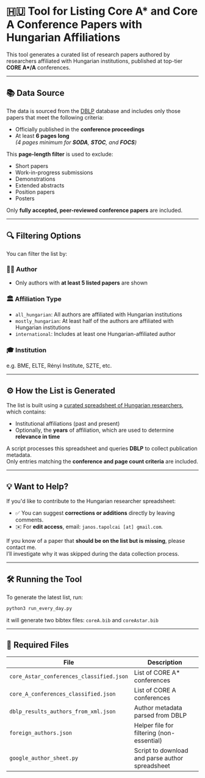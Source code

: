 
# 🇭🇺 Tool for Listing Core A* and Core A Conference Papers with Hungarian Affiliations

This tool generates a curated list of research papers authored by researchers affiliated with Hungarian institutions, published at top-tier **CORE A\*/A** conferences.

---

## 📚 Data Source

The data is sourced from the [DBLP](https://dblp.org) database and includes only those papers that meet the following criteria:

- Officially published in the **conference proceedings**
- At least **6 pages long**  
  _(4 pages minimum for **SODA**, **STOC**, and **FOCS**)_

This **page-length filter** is used to exclude:
- Short papers
- Work-in-progress submissions
- Demonstrations
- Extended abstracts
- Position papers
- Posters

Only **fully accepted, peer-reviewed conference papers** are included.

---

## 🔍 Filtering Options

You can filter the list by:

### 🧑‍💼 Author  
- Only authors with **at least 5 listed papers** are shown

### 🏛️ Affiliation Type
- `all_hungarian`: All authors are affiliated with Hungarian institutions
- `mostly_hungarian`: At least half of the authors are affiliated with Hungarian institutions
- `international`: Includes at least one Hungarian-affiliated author

### 🎓 Institution
e.g. BME, ELTE, Rényi Institute, SZTE, etc.

---

## ⚙️ How the List is Generated

The list is built using a [curated spreadsheet of Hungarian researchers]([https://dblp.org](https://docs.google.com/spreadsheets/d/124qQX0h0CqPZZhBJiUT7myNqonp4dLJ4uyYZTtfauZI/edit?usp=sharing)), which contains:
- Institutional affiliations (past and present)
- Optionally, the **years** of affiliation, which are used to determine **relevance in time**

A script processes this spreadsheet and queries **DBLP** to collect publication metadata.  
Only entries matching the **conference and page count criteria** are included.

---

## 💡 Want to Help?

If you'd like to contribute to the Hungarian researcher spreadsheet:

- ✅ You can suggest **corrections or additions** directly by leaving comments.
- ✉️ For **edit access**, email: `janos.tapolcai [at] gmail.com`.

If you know of a paper that **should be on the list but is missing**, please contact me.  
I’ll investigate why it was skipped during the data collection process.

---

## 🛠️ Running the Tool

To generate the latest list, run:

```bash
python3 run_every_day.py
```

it will generate two bibtex files: `coreA.bib`	and `coreAstar.bib` 

---

## 📁 Required Files

| File | Description |
|------|-------------|
| `core_Astar_conferences_classified.json` | List of CORE A\* conferences |
| `core_A_conferences_classified.json`     | List of CORE A conferences |
| `dblp_results_authors_from_xml.json`     | Author metadata parsed from DBLP |
| `foreign_authors.json`                   | Helper file for filtering (non-essential) |
| `google_author_sheet.py`                | Script to download and parse author spreadsheet |
